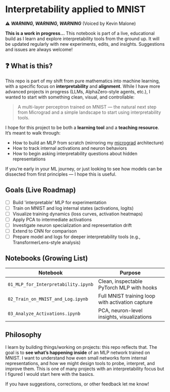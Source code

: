 # Interpretability applied to MNIST

⚠️ ***WARNING, WARNING, WARNING*** (Voiced by Kevin Malone) 

**This is a work in progress...**  This notebook is part of a live, educational build as I learn and explore interpretability tools from the ground up. It will be updated regularly with new experiments, edits, and insights. Suggestions and issues are always welcome!

## ❓ What is this?

This repo is part of my shift from pure mathematics into machine learning, with a specific focus on **interpretability** and **alignment**. While I have more advanced projects in progress (LLMs, AlphaZero-style agents, etc.), I wanted to start with something clean, visual, and controllable:

> A multi-layer perceptron trained on MNIST — the natural next step from Micrograd and a simple landscape to start using interpretability tools.

I hope for this project to be both a **learning tool** and a **teaching resource**. It’s meant to walk through:
- How to build an MLP from scratch (mirroring my [micrograd](/zero-to-hero-course/episode-1) architecture)
- How to track internal activations and neuron behaviors
- How to begin asking interpretability questions about hidden representations

If you’re early in your ML journey, or just looking to see how models can be dissected from first principles — I hope this is useful.

## Goals (Live Roadmap)

- [ ] Build 'interpretable' MLP for experimentation
- [ ] Train on MNIST and log internal states (activations, logits)
- [ ] Visualize training dynamics (loss curves, activation heatmaps)
- [ ] Apply PCA to intermediate activations
- [ ] Investigate neuron specialization and representation drift
- [ ] Extend to CNN for comparison
- [ ] Prepare model and logs for deeper interpretability tools (e.g., TransformerLens-style analysis)

## Notebooks (Growing List)

| Notebook | Purpose |
|---------|---------|
| `01_MLP_for_Interpretability.ipynb` | Clean, inspectable PyTorch MLP with hooks |
| `02_Train_on_MNIST_and_Log.ipynb` | Full MNIST training loop with activation capture |
| `03_Analyze_Activations.ipynb` | PCA, neuron-level insights, visualizations |

## Philosophy

I learn by building things/working on projects: this repo reflects that. The goal is to **see what’s happening inside** of an MLP network trained on MNIST. I want to understand how even small networks form internal representations, and how we might design tools to probe, interpret, and improve them. This is one of many projects with an interpretability focus but I figured I would start here with the basics. 

If you have suggestions, corrections, or other feedback let me know!
  
